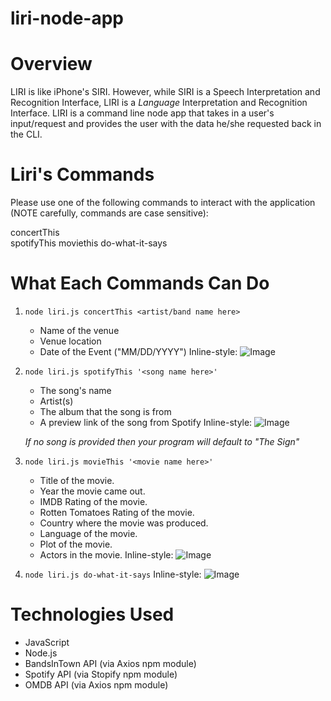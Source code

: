 # liri-node-app

# Overview
LIRI is like iPhone's SIRI. However, while SIRI is a Speech Interpretation and Recognition Interface, LIRI is a _Language_ Interpretation and Recognition Interface.
LIRI is a command line node app that takes in a user's input/request and provides the user with the data he/she requested back in the CLI.

# Liri's Commands
Please use one of the following commands to interact with the application (NOTE carefully, commands are case sensitive):

concertThis  
spotifyThis
moviethis
do-what-it-says

# What Each Commands Can Do
1. `node liri.js concertThis <artist/band name here>`

     * Name of the venue
     * Venue location
     * Date of the Event ("MM/DD/YYYY")
     Inline-style: 
![Image](https://i.ibb.co/p1Mmfz4/concert-This.png)

2. `node liri.js spotifyThis '<song name here>'`

     * The song's name
     * Artist(s)
     * The album that the song is from
     * A preview link of the song from Spotify
     Inline-style: 
![Image](https://i.ibb.co/sP139c5/spotify-This.png)
     
     *If no song is provided then your program will default to "The Sign"*

3. `node liri.js movieThis '<movie name here>'`

     * Title of the movie.
     * Year the movie came out.
     * IMDB Rating of the movie.
     * Rotten Tomatoes Rating of the movie.
     * Country where the movie was produced.
     * Language of the movie.
     * Plot of the movie.
     * Actors in the movie.
     Inline-style: 
![Image](https://i.ibb.co/0sy2zzh/movie-This.png)
     
      
4. `node liri.js do-what-it-says`
Inline-style: 
![Image](https://i.ibb.co/4F5SqLg/do-what-it-says.png)

   
   
# Technologies Used

* JavaScript
* Node.js
* BandsInTown API (via Axios npm module)
* Spotify API (via Stopify npm module)
* OMDB API (via Axios npm module)
